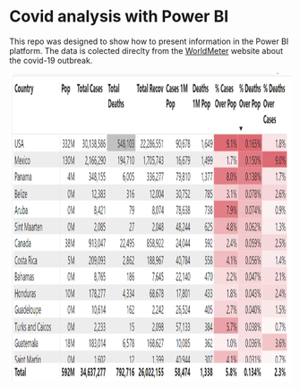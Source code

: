 # Covid analysis with Power BI 
This repo was designed to show how to present information in the Power BI platform.
The data is colected direclty from the <a href="https://www.worldometers.info/coronavirus/"> WorldMeter</a> website about the covid-19 outbreak.


<img src = "Country Table.png"
      alt = "Learn HTML5" height = "550" width = "870"/>
